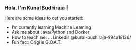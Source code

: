 ### Hola, I'm Kunal Budhiraja 👋


Here are some ideas to get you started:


- I’m currently learning Machine Learning
- Ask me about Java/Python and Docker
- How to reach me: ... Linkedin @kunal-budhiraja-994a18136/
- Fun fact: Origi is G.O.A.T. 

